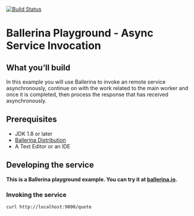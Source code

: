[![Build Status](https://travis-ci.org/ballerina-guides/playground-async-invocation.svg?branch=master)](https://travis-ci.org/ballerina-guides/playground-async-invocation)

# Ballerina Playground - Async Service Invocation 

## <a name="what-you-build"></a> What you’ll build 

In this example you will use Ballerina to invoke an remote service asynchronously, continue on with the work 
related to the main worker and once it is completed, then process the response that has received asynchronously. 
 
## <a name="pre-req"></a> Prerequisites
- JDK 1.8 or later
- [Ballerina Distribution](https://github.com/ballerina-lang/ballerina/blob/master/docs/quick-tour.md)
- A Text Editor or an IDE 

## <a name="developing-service"></a> Developing the service 

**This is a Ballerina playground example. You can try it at  [ballerina.io](https://ballerina.io).**
 
### <a name="invoking"></a> Invoking the service

```
curl http://localhost:9090/quote
``` 
